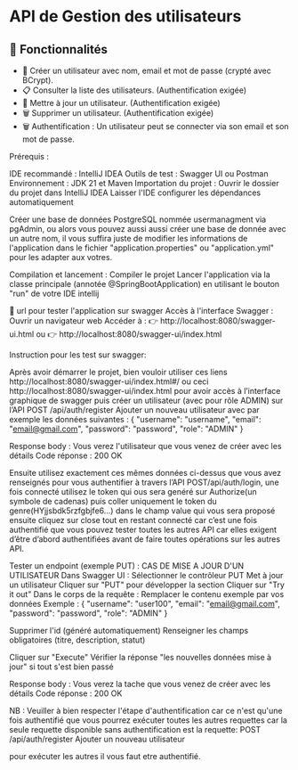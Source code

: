 # API de Gestion des utilisateurs

## 📌 Fonctionnalités
- 📄 Créer un utilisateur avec nom, email et mot de passe (crypté avec
	BCrypt).
- 📋 Consulter la liste des utilisateurs. (Authentification exigée)
- 📝 Mettre à jour un utilisateur. (Authentification exigée)
- 🗑️ Supprimer un utilisateur. (Authentification exigée)
- 🗑️ Authentification : Un utilisateur peut se connecter via son email et son mot de passe.


Prérequis :

IDE recommandé : IntelliJ IDEA
Outils de test : Swagger UI ou Postman
Environnement : JDK 21 et Maven
Importation du projet : Ouvrir le dossier du projet dans IntelliJ IDEA Laisser l'IDE configurer les dépendances automatiquement


Créer une base de données PostgreSQL nommée usermanagment via pgAdmin, ou alors vous pouvez aussi aussi créer une base de donnée avec un autre nom, il vous suffira juste de modifier les informations de l'application dans le fichier "application.properties" ou "application.yml" pour les adapter aux votres.

Compilation et lancement : Compiler le projet Lancer l'application via la classe principale (annotée @SpringBootApplication) en utilisant le bouton "run" de votre IDE intellij

🚀 url pour tester l'application sur swagger
Accès à l'interface Swagger : Ouvrir un navigateur web Accéder à : 👉 http://localhost:8080/swagger-ui.html ou 👉 http://localhost:8080/swagger-ui/index.html


Instruction pour les test sur swagger:

Après avoir démarrer le projet, bien vouloir utiliser ces liens http://localhost:8080/swagger-ui/index.html#/   ou ceci http://localhost:8080/swagger-ui/index.html pour avoir accès à l’interface graphique de swagger puis créer un utilisateur (avec pour rôle ADMIN) sur l’API POST /api/auth/register Ajouter un nouveau utilisateur avec par exemple les données suivantes :
{
  "username": "username",
  "email": "email@gmail.com",
  "password": "password",
  "role": "ADMIN"
}

Response body : Vous verez l'utilisateur que vous venez de créer avec les détails Code réponse : 200 OK

Ensuite utilisez exactement ces mêmes données ci-dessus que vous avez renseignés pour vous authentifier à travers l’API POST/api/auth/login, une fois connecté utilisez le token qui ous sera genéré sur Authorize(un symbole de cadenas) puis coller uniquement le token du genre(HYjjsbdk5rzfgbjfe6...) dans le champ value qui vous sera proposé ensuite cliquez sur close tout en restant connecté car c’est une fois authentifié que vous pouvez tester toutes les autres API car elles exigent d’être d’abord authentifiées avant de faire toutes opérations sur les autres API.


Tester un endpoint (exemple PUT) : CAS DE MISE A JOUR D'UN UTILISATEUR Dans Swagger UI : Sélectionner le contrôleur PUT Met à jour un utilisateur Cliquer sur "PUT" pour développer la section Cliquer sur "Try it out" Dans le corps de la requête : Remplacer le contenu exemple par vos données Exemple : 
{
  "username": "user100",
  "email": "email@gmail.com",
  "password": "password",
  "role": "ADMIN"
}

Supprimer l'id (généré automatiquement) Renseigner les champs obligatoires (titre, description, statut)

Cliquer sur "Execute" Vérifier la réponse "les nouvelles données mise à jour" si tout s'est bien passé

Response body : Vous verez la tache que vous venez de créer avec les détails Code réponse : 200 OK

NB : Veuiller à bien respecter l'étape d'authentification car ce n'est qu'une fois authentifié que vous pourrez exécuter toutes les autres requettes car la seule requette disponible sans authentification est la requette:
POST
/api/auth/register
Ajouter un nouveau utilisateur

pour exécuter les autres il vous faut etre authentifié.
